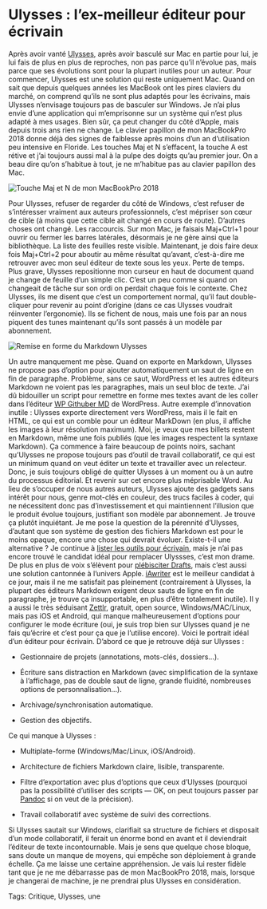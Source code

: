 # Ulysses : l’ex-meilleur éditeur pour écrivain

Après avoir vanté [Ulysses](https://ulysses.app/), après avoir basculé sur Mac en partie pour lui, je lui fais de plus en plus de reproches, non pas parce qu’il n’évolue pas, mais parce que ses évolutions sont pour la plupart inutiles pour un auteur.
Pour commencer, Ulysses est une solution qui reste uniquement Mac. Quand on sait que depuis quelques années les MacBook ont les pires claviers du marché, on comprend qu’ils ne sont plus adaptés pour les écrivains, mais Ulysses n’envisage toujours pas de basculer sur Windows. Je n’ai plus envie d’une application qui m’emprisonne sur un système qui n’est plus adapté à mes usages. Bien sûr, ça peut changer du côté d’Apple, mais depuis trois ans rien ne change. Le clavier papillon de mon MacBookPro 2018 donne déjà des signes de faiblesse après moins d’un an d’utilisation peu intensive en Floride. Les touches Maj et N s’effacent, la touche A est rétive et j’ai toujours aussi mal à la pulpe des doigts qu’au premier jour. On a beau dire qu’on s’habitue à tout, je ne m’habitue pas au clavier papillon des Mac.

![Touche Maj et N de mon MacBookPro 2018](https://tcrouzet.com/images_tc/2019/05/P1090726-600x450.jpg)

Pour Ulysses, refuser de regarder du côté de Windows, c’est refuser de s’intéresser vraiment aux auteurs professionnels, c’est mépriser son cœur de cible (à moins que cette cible ait changé en cours de route).
D’autres choses ont changé. Les raccourcis. Sur mon Mac, je faisais Maj+Ctrl+1 pour ouvrir ou fermer les barres latérales, désormais je ne gère ainsi que la bibliothèque. La liste des feuilles reste visible. Maintenant, je dois faire deux fois Maj+Ctrl+2 pour aboutir au même résultat qu’avant, c’est-à-dire me retrouver avec mon seul éditeur de texte sous les yeux. Perte de temps.
Plus grave, Ulysses repositionne mon curseur en haut de document quand je change de feuille d’un simple clic. C’est un peu comme si quand on changeait de tâche sur son ordi on perdait chaque fois le contexte. Chez Ulysses, ils me disent que c’est un comportement normal, qu’il faut double-cliquer pour revenir au point d’origine (dans ce cas Ulysses voudrait réinventer l’ergonomie). Ils se fichent de nous, mais une fois par an nous piquent des tunes maintenant qu’ils sont passés à un modèle par abonnement.

![Remise en forme du Markdown Ulysses](https://tcrouzet.com/images_tc/2019/05/script-600x342.png)

Un autre manquement me pèse. Quand on exporte en Markdown, Ulysses ne propose pas d’option pour ajouter automatiquement un saut de ligne en fin de paragraphe. Problème, sans ce saut, WordPress et les autres éditeurs Markdown ne voient pas les paragraphes, mais un seul bloc de texte. J’ai dû bidouiller un script pour remettre en forme mes textes avant de les coller dans l’éditeur [WP Githuber MD](https://wordpress.org/plugins/wp-githuber-md/) de WordPress.
Autre exemple d’innovation inutile : Ulysses exporte directement vers WordPress, mais il le fait en HTML, ce qui est un comble pour un éditeur MarkDown (en plus, il affiche les images à leur résolution maximum). Moi, je veux que mes billets restent en Markdown, même une fois publiés (que les images respectent la syntaxe Markdown).
Ça commence à faire beaucoup de points noirs, sachant qu’Ulysses ne propose toujours pas d’outil de travail collaboratif, ce qui est un minimum quand on veut éditer un texte et travailler avec un relecteur. Donc, je suis toujours obligé de quitter Ulysses à un moment ou à un autre du processus éditorial. Et revenir sur cet encore plus méprisable Word.
Au lieu de s’occuper de nous autres auteurs, Ulysses ajoute des gadgets sans intérêt pour nous, genre mot-clés en couleur, des trucs faciles à coder, qui ne nécessitent donc pas d’investissement et qui maintiennent l’illusion que le produit évolue toujours, justifiant son modèle par abonnement. Je trouve ça plutôt inquiétant. Je me pose la question de la pérennité d’Ulysses, d’autant que son système de gestion des fichiers Markdown est pour le moins opaque, encore une chose qui devrait évoluer.
Existe-t-il une alternative ? Je continue à [lister les outils pour écrivain](https://tcrouzet.com/2016/10/19/les-outils-de-lecrivain/), mais je n’ai pas encore trouvé le candidat idéal pour remplacer Ulyssses, c’est mon drame. De plus en plus de voix s’élèvent pour [plébisciter Drafts](https://www.macstories.net/stories/choosing-your-markdown-editor-a-comparison-of-ulysses-and-drafts/), mais c’est aussi une solution cantonnée à l’univers Apple. [iAwriter](https://ia.net/fr/writer) est le meilleur candidat à ce jour, mais il ne me satisfait pas pleinement (contrairement à Ulysses, la plupart des éditeurs Markdown exigent deux sauts de ligne en fin de paragraphe, je trouve ça insupportable, en plus d’être totalement inutile). Il y a aussi le très séduisant [Zettlr](https://www.zettlr.com/), gratuit, open source, Windows/MAC/Linux, mais pas iOS et Android, qui manque malheureusement d’options pour configurer le mode écriture (oui, je suis trop bien sur Ulysses quand je ne fais qu’écrire et c’est pour ça que je l’utilise encore).
Voici le portrait idéal d’un éditeur pour écrivain. D’abord ce que je retrouve déjà sur Ulysses :

- Gestionnaire de projets (annotations, mots-clés, dossiers…).

- Écriture sans distraction en Markdown (avec simplification de la syntaxe à l’affichage, pas de double saut de ligne, grande fluidité, nombreuses options de personnalisation…).

- Archivage/synchronisation automatique.

- Gestion des objectifs.

Ce qui manque à Ulysses :

- Multiplate-forme (Windows/Mac/Linux, iOS/Android).

- Architecture de fichiers Markdown claire, lisible, transparente.

- Filtre d’exportation avec plus d’options que ceux d’Ulysses (pourquoi pas la possibilité d’utiliser des scripts — OK, on peut toujours passer par [Pandoc](https://pandoc.org/) si on veut de la précision).

- Travail collaboratif avec système de suivi des corrections.

Si Ulysses sautait sur Windows, clarifiait sa structure de fichiers et disposait d’un mode collaboratif, il ferait un énorme bond en avant et il deviendrait l’éditeur de texte incontournable. Mais je sens que quelque chose bloque, sans doute un manque de moyens, qui empêche son déploiement à grande échelle. Ça me laisse une certaine appréhension. Je vais lui rester fidèle tant que je ne me débarrasse pas de mon MacBookPro 2018, mais, lorsque je changerai de machine, je ne prendrai plus Ulysses en considération.

Tags: Critique, Ulysses, une